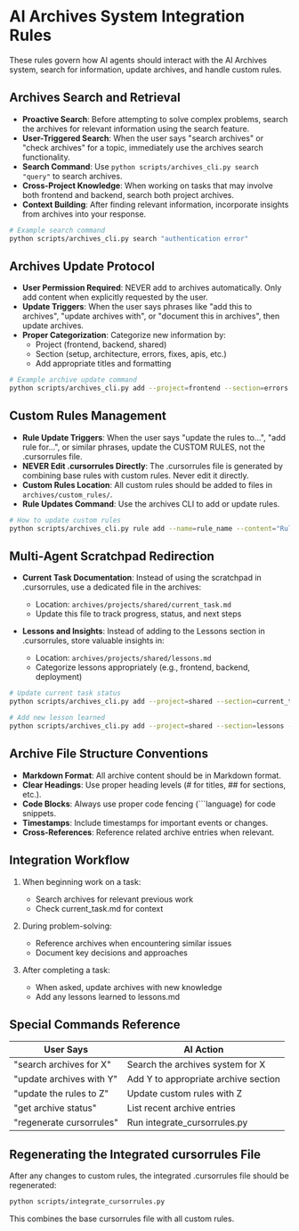 # AI Archives System Integration Rules

These rules govern how AI agents should interact with the AI Archives system, search for information, update archives, and handle custom rules.

## Archives Search and Retrieval

- **Proactive Search**: Before attempting to solve complex problems, search the archives for relevant information using the search feature.
- **User-Triggered Search**: When the user says "search archives" or "check archives" for a topic, immediately use the archives search functionality.
- **Search Command**: Use `python scripts/archives_cli.py search "query"` to search archives.
- **Cross-Project Knowledge**: When working on tasks that may involve both frontend and backend, search both project archives.
- **Context Building**: After finding relevant information, incorporate insights from archives into your response.

```bash
# Example search command
python scripts/archives_cli.py search "authentication error"
```

## Archives Update Protocol

- **User Permission Required**: NEVER add to archives automatically. Only add content when explicitly requested by the user.
- **Update Triggers**: When the user says phrases like "add this to archives", "update archives with", or "document this in archives", then update archives.
- **Proper Categorization**: Categorize new information by:
  - Project (frontend, backend, shared)
  - Section (setup, architecture, errors, fixes, apis, etc.)
  - Add appropriate titles and formatting

```bash
# Example archive update command
python scripts/archives_cli.py add --project=frontend --section=errors --title="JWT Authentication Error" --content="Detailed description of the issue..."
```

## Custom Rules Management

- **Rule Update Triggers**: When the user says "update the rules to...", "add rule for...", or similar phrases, update the CUSTOM RULES, not the .cursorrules file.
- **NEVER Edit .cursorrules Directly**: The .cursorrules file is generated by combining base rules with custom rules. Never edit it directly.
- **Custom Rules Location**: All custom rules should be added to files in `archives/custom_rules/`.
- **Rule Updates Command**: Use the archives CLI to add or update rules.

```bash
# How to update custom rules
python scripts/archives_cli.py rule add --name=rule_name --content="Rule content..."
```

## Multi-Agent Scratchpad Redirection

- **Current Task Documentation**: Instead of using the scratchpad in .cursorrules, use a dedicated file in the archives:
  - Location: `archives/projects/shared/current_task.md`
  - Update this file to track progress, status, and next steps

- **Lessons and Insights**: Instead of adding to the Lessons section in .cursorrules, store valuable insights in:
  - Location: `archives/projects/shared/lessons.md`
  - Categorize lessons appropriately (e.g., frontend, backend, deployment)

```bash
# Update current task status
python scripts/archives_cli.py add --project=shared --section=current_task --title="Task Progress" --content="Current status and next steps..."

# Add new lesson learned
python scripts/archives_cli.py add --project=shared --section=lessons --title="Important Insight" --content="Lesson details..."
```

## Archive File Structure Conventions

- **Markdown Format**: All archive content should be in Markdown format.
- **Clear Headings**: Use proper heading levels (# for titles, ## for sections, etc.).
- **Code Blocks**: Always use proper code fencing (```language) for code snippets.
- **Timestamps**: Include timestamps for important events or changes.
- **Cross-References**: Reference related archive entries when relevant.

## Integration Workflow

1. When beginning work on a task:
   - Search archives for relevant previous work
   - Check current_task.md for context

2. During problem-solving:
   - Reference archives when encountering similar issues
   - Document key decisions and approaches

3. After completing a task:
   - When asked, update archives with new knowledge
   - Add any lessons learned to lessons.md

## Special Commands Reference

| User Says | AI Action |
|-----------|-----------|
| "search archives for X" | Search the archives system for X |
| "update archives with Y" | Add Y to appropriate archive section |
| "update the rules to Z" | Update custom rules with Z |
| "get archive status" | List recent archive entries |
| "regenerate cursorrules" | Run integrate_cursorrules.py |

## Regenerating the Integrated cursorrules File

After any changes to custom rules, the integrated .cursorrules file should be regenerated:

```bash
python scripts/integrate_cursorrules.py
```

This combines the base cursorrules file with all custom rules. 